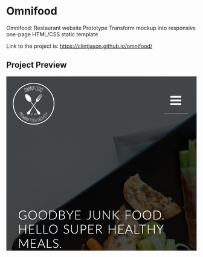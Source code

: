 # Omnifood
Omnifood: Restaurant website Prototype
Transform mockup into responsive one-page HTML/CSS static template

Link to the project is: https://clintjason.github.io/omnifood/

## Project Preview
![Preview](https://github.com/clintjason/omnifood/blob/master/resources/img/omnifood.png?raw=true)
